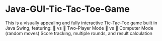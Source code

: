 # Java-GUI-Tic-Tac-Toe-Game
This is a visually appealing and fully interactive Tic-Tac-Toe game built in Java Swing, featuring:  🧍 vs 🧍 Two-Player Mode  🧍 vs 🤖 Computer Mode (random moves)  Score tracking, multiple rounds, and result calculation
